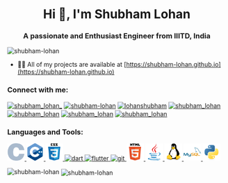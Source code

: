 <h1 align="center">Hi 👋, I'm Shubham Lohan</h1>
<h3 align="center">A passionate and Enthusiast Engineer from IIITD, India</h3>

<p align="left"> <img src="https://komarev.com/ghpvc/?username=shubham-lohan&label=Profile%20views&color=0e75b6&style=flat" alt="shubham-lohan" /> </p>

- 👨‍💻 All of my projects are available at [https://shubham-lohan.github.io](https://shubham-lohan.github.io)

<h3 align="left">Connect with me:</h3>
<p align="left">
<a href="https://twitter.com/shubham_lohan_" target="blank"><img align="center" src="https://cdn.jsdelivr.net/npm/simple-icons@3.0.1/icons/twitter.svg" alt="shubham_lohan_" height="30" width="40" /></a>
<a href="https://linkedin.com/in/shubham-lohan" target="blank"><img align="center" src="https://cdn.jsdelivr.net/npm/simple-icons@3.0.1/icons/linkedin.svg" alt="shubham-lohan" height="30" width="40" /></a>
<a href="https://fb.com/lohanshubham" target="blank"><img align="center" src="https://cdn.jsdelivr.net/npm/simple-icons@3.0.1/icons/facebook.svg" alt="lohanshubham" height="30" width="40" /></a>
<a href="https://instagram.com/shubham_lohan" target="blank"><img align="center" src="https://cdn.jsdelivr.net/npm/simple-icons@3.0.1/icons/instagram.svg" alt="shubham_lohan" height="30" width="40" /></a>
<a href="https://www.codechef.com/users/shubham_lohan" target="blank"><img align="center" src="https://cdn.jsdelivr.net/npm/simple-icons@3.1.0/icons/codechef.svg" alt="shubham_lohan" height="30" width="40" /></a>
<a href="https://www.hackerrank.com/shubham_lohan" target="blank"><img align="center" src="https://cdn.jsdelivr.net/npm/simple-icons@3.0.1/icons/hackerrank.svg" alt="shubham_lohan" height="30" width="40" /></a>
<a href="https://codeforces.com/profile/shubham_lohan" target="blank"><img align="center" src="https://cdn.jsdelivr.net/npm/simple-icons@3.0.1/icons/codeforces.svg" alt="shubham_lohan" height="30" width="40" /></a>
</p>

<h3 align="left">Languages and Tools:</h3>
<p align="left"> <a href="https://www.cprogramming.com/" target="_blank"> <img src="https://raw.githubusercontent.com/devicons/devicon/master/icons/c/c-original.svg" alt="c" width="40" height="40"/> </a> <a href="https://www.w3schools.com/cpp/" target="_blank"> <img src="https://raw.githubusercontent.com/devicons/devicon/master/icons/cplusplus/cplusplus-original.svg" alt="cplusplus" width="40" height="40"/> </a> <a href="https://www.w3schools.com/css/" target="_blank"> <img src="https://raw.githubusercontent.com/devicons/devicon/master/icons/css3/css3-original-wordmark.svg" alt="css3" width="40" height="40"/> </a> <a href="https://dart.dev" target="_blank"> <img src="https://www.vectorlogo.zone/logos/dartlang/dartlang-icon.svg" alt="dart" width="40" height="40"/> </a> <a href="https://flutter.dev" target="_blank"> <img src="https://www.vectorlogo.zone/logos/flutterio/flutterio-icon.svg" alt="flutter" width="40" height="40"/> </a> <a href="https://git-scm.com/" target="_blank"> <img src="https://www.vectorlogo.zone/logos/git-scm/git-scm-icon.svg" alt="git" width="40" height="40"/> </a> <a href="https://www.w3.org/html/" target="_blank"> <img src="https://raw.githubusercontent.com/devicons/devicon/master/icons/html5/html5-original-wordmark.svg" alt="html5" width="40" height="40"/> </a> <a href="https://www.java.com" target="_blank"> <img src="https://raw.githubusercontent.com/devicons/devicon/master/icons/java/java-original.svg" alt="java" width="40" height="40"/> </a> <a href="https://www.linux.org/" target="_blank"> <img src="https://raw.githubusercontent.com/devicons/devicon/master/icons/linux/linux-original.svg" alt="linux" width="40" height="40"/> </a> <a href="https://www.mysql.com/" target="_blank"> <img src="https://raw.githubusercontent.com/devicons/devicon/master/icons/mysql/mysql-original-wordmark.svg" alt="mysql" width="40" height="40"/> </a> <a href="https://www.python.org" target="_blank"> <img src="https://raw.githubusercontent.com/devicons/devicon/master/icons/python/python-original.svg" alt="python" width="40" height="40"/> </a> </p>

<p><img align="left" src="https://github-readme-stats.vercel.app/api/top-langs?username=shubham-lohan&show_icons=true&locale=en&layout=compact&theme=highcontrast&title_color=42f584&hide_border=true" alt="shubham-lohan" /></p>

<p>&nbsp;<img align="center" src="https://github-readme-stats.vercel.app/api?username=shubham-lohan&show_icons=true&theme=highcontrast&title_color=42f584&icon_color=f53f2b&hide_border=true&count_private=true" alt="shubham-lohan" /></p>

